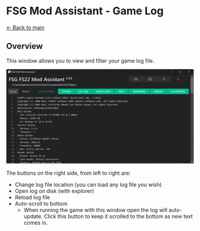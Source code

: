 # FSG Mod Assistant - Game Log

[← Back to main](index.html)

## Overview

This window allows you to view and filter your game log file.

![Alt text](img/gamelog-001.png)

The buttons on the right side, from left to right are:

- Change log file location (you can load any log file you wish)
- Open log on disk (with explorer)
- Reload log file
- Auto-scroll to bottom
  - When running the game with this window open the log will auto-update.  Click this button to keep it scrolled to the bottom as new text comes in.
